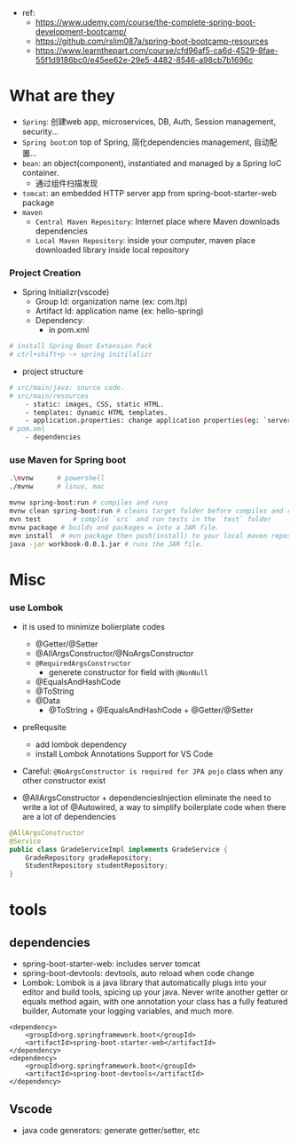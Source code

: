 - ref: 
    - https://www.udemy.com/course/the-complete-spring-boot-development-bootcamp/
    - https://github.com/rslim087a/spring-boot-bootcamp-resources
    - https://www.learnthepart.com/course/cfd96af5-ca6d-4529-8fae-55f1d9186bc0/e45ee62e-29e5-4482-8546-a98cb7b1696c

# What are they
- `Spring`: 创建web app, microservices, DB, Auth, Session management, security...
- `Spring boot`:on top of Spring, 简化dependencies management, 自动配置...
- `bean`: an object(component), instantiated and managed by a Spring IoC container.
    - 通过组件扫描发现
- `tomcat`: an embedded HTTP server app from spring-boot-starter-web package
- `maven`
    - `Central Maven Repository`: Internet place where Maven downloads dependencies 
    - `Local Maven Repository`: inside your computer, maven place downloaded library inside local repository



### Project Creation
- Spring Initializr(vscode)
    - Group Id: organization name (ex: com.ltp)
    - Artifact Id: application name (ex: hello-spring)
    - Dependency:
        - in pom.xml


```bash
# install Spring Boot Extension Pack
# ctrl+shift+p -> spring initilalizr
```

- project structure
```bash
# src/main/java: source code.
# src/main/resources
    - static: images, CSS, static HTML.
    - templates: dynamic HTML templates.
    - application.properties: change application properties(eg: `server.port=9090`)
# pom.xml
    - dependencies
```

### use Maven for Spring boot
```bash
.\mvnw      # powershell
./mvnw      # linux, mac

mvnw spring-boot:run # compiles and runs 
mvnw clean spring-boot:run # cleans target folder before compiles and runs 
mvn test        # complie `src` and run tests in the `test` folder
mvnw package # builds and packages = into a JAR file.
mvn install  # mvn package then push(install) to your local maven repository
java -jar workbook-0.0.1.jar # runs the JAR file.
```

# Misc
### use Lombok
- it is used to minimize bolierplate codes
    - @Getter/@Setter
    - @AllArgsConstructor/@NoArgsConstructor
    - `@RequiredArgsConstructor` 
        - generete constructor for field with `@NonNull`
    - @EqualsAndHashCode
    - @ToString
    - @Data 
        - @ToString + @EqualsAndHashCode + @Getter/@Setter 

- preRequsite
    - add lombok dependency
    - install Lombok Annotations Support for VS Code

- Careful: `@NoArgsConstructor is required for JPA pojo` class when any other constructor exist


- @AllArgsConstructor + dependenciesInjection  eliminate the need to write a lot of @Autowired, a way to simplify boilerplate code when there are a lot of dependencies
```java
@AllArgsConstructor
@Service
public class GradeServiceImpl implements GradeService {
    GradeRepository gradeRepository; 
    StudentRepository studentRepository; 
}
```








































# tools

## dependencies

- spring-boot-starter-web: includes server tomcat
- spring-boot-devtools: devtools, auto reload when code change
- Lombok: Lombok is a java library that automatically plugs into your editor and build tools, spicing up your java. Never write another getter or equals method again, with one annotation your class has a fully featured builder, Automate your logging variables, and much more.


```
<dependency>
    <groupId>org.springframework.boot</groupId>
    <artifactId>spring-boot-starter-web</artifactId>
</dependency>
<dependency>
    <groupId>org.springframework.boot</groupId>
    <artifactId>spring-boot-devtools</artifactId>
</dependency>
```

## Vscode
- java code generators: generate getter/setter, etc
